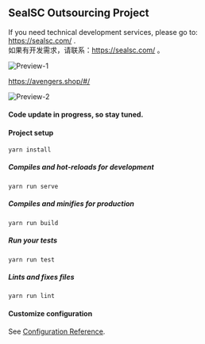 ## SealSC Outsourcing Project

If you need technical development services, please go to: https://sealsc.com/  .  
如果有开发需求，请联系：https://sealsc.com/ 。


![Preview-1](https://github.com/jmcx-mvp/avg-geyser/src/assets/preview1.png)

https://avengers.shop/#/

![Preview-2](https://github.com/jmcx-mvp/avg-geyser/src/assets/preview2.png)

#### Code update in progress, so stay tuned.

#### Project setup
```
yarn install
```

##### Compiles and hot-reloads for development
```
yarn run serve
```

##### Compiles and minifies for production
```
yarn run build
```

##### Run your tests
```
yarn run test
```

##### Lints and fixes files
```
yarn run lint
```

#### Customize configuration
See [Configuration Reference](https://cli.vuejs.org/config/).
